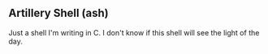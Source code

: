## Artillery Shell (ash)

Just a shell I'm writing in C. I don't know if this shell will see the light of the day.
